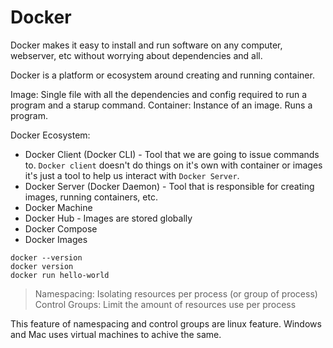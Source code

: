 # Docker 

Docker makes it easy to install and run software on any computer, webserver, etc without worrying about dependencies and all.

Docker is a platform or ecosystem around creating and running container.

Image: Single file with all the dependencies and config required to run a program and a starup command.
Container: Instance of an image. Runs a program.

Docker Ecosystem: 
  - Docker Client (Docker CLI) - Tool that we are going to issue commands to. `Docker client` doesn't do things on it's own with container or images it's just a tool to help us interact with `Docker Server`.
  - Docker Server (Docker Daemon) - Tool that is responsible for creating images, running containers, etc.
  - Docker Machine
  - Docker Hub - Images are stored globally
  - Docker Compose
  - Docker Images

```Docker
docker --version
docker version
docker run hello-world
```

> Namespacing: Isolating resources per process (or group of process)
> Control Groups: Limit the amount of resources use per process

This feature of namespacing and control groups are linux feature. Windows and Mac uses virtual machines to achive the same.